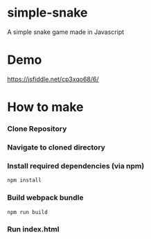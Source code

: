 # simple-snake
A simple snake game made in Javascript

# Demo
https://jsfiddle.net/cp3xqo68/6/

# How to make

### Clone Repository
### Navigate to cloned directory

### Install required dependencies (via npm)
```
npm install
```

### Build webpack bundle
```
npm run build
```
### Run index.html